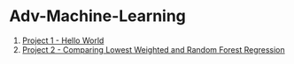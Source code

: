 # Adv-Machine-Learning

1. [Project 1 - Hello World](https://csstarfish.github.io/Hello-World/)
2. [Project 2 - Comparing Lowest Weighted and Random Forest Regression](https://csstarfish.github.io/Adv-Machine-Learning/Project2.md)
